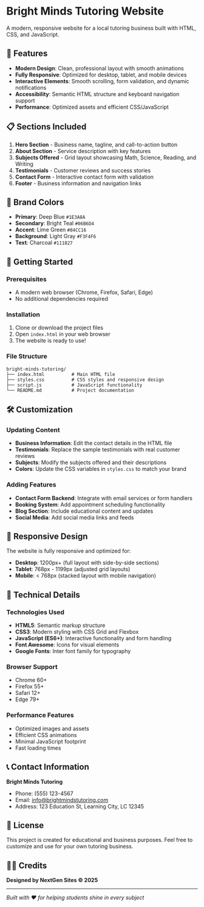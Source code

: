 # Bright Minds Tutoring Website

A modern, responsive website for a local tutoring business built with HTML, CSS, and JavaScript.

## 🌟 Features

- **Modern Design**: Clean, professional layout with smooth animations
- **Fully Responsive**: Optimized for desktop, tablet, and mobile devices
- **Interactive Elements**: Smooth scrolling, form validation, and dynamic notifications
- **Accessibility**: Semantic HTML structure and keyboard navigation support
- **Performance**: Optimized assets and efficient CSS/JavaScript

## 📋 Sections Included

1. **Hero Section** - Business name, tagline, and call-to-action button
2. **About Section** - Service description with key features
3. **Subjects Offered** - Grid layout showcasing Math, Science, Reading, and Writing
4. **Testimonials** - Customer reviews and success stories
5. **Contact Form** - Interactive contact form with validation
6. **Footer** - Business information and navigation links

## 🎨 Brand Colors

- **Primary**: Deep Blue `#1E3A8A`
- **Secondary**: Bright Teal `#06B6D4`
- **Accent**: Lime Green `#84CC16`
- **Background**: Light Gray `#F3F4F6`
- **Text**: Charcoal `#111827`

## 🚀 Getting Started

### Prerequisites

- A modern web browser (Chrome, Firefox, Safari, Edge)
- No additional dependencies required

### Installation

1. Clone or download the project files
2. Open `index.html` in your web browser
3. The website is ready to use!

### File Structure

```
bright-minds-tutoring/
├── index.html          # Main HTML file
├── styles.css          # CSS styles and responsive design
├── script.js           # JavaScript functionality
└── README.md           # Project documentation
```

## 🛠️ Customization

### Updating Content

- **Business Information**: Edit the contact details in the HTML file
- **Testimonials**: Replace the sample testimonials with real customer reviews
- **Subjects**: Modify the subjects offered and their descriptions
- **Colors**: Update the CSS variables in `styles.css` to match your brand

### Adding Features

- **Contact Form Backend**: Integrate with email services or form handlers
- **Booking System**: Add appointment scheduling functionality
- **Blog Section**: Include educational content and updates
- **Social Media**: Add social media links and feeds

## 📱 Responsive Design

The website is fully responsive and optimized for:

- **Desktop**: 1200px+ (full layout with side-by-side sections)
- **Tablet**: 768px - 1199px (adjusted grid layouts)
- **Mobile**: < 768px (stacked layout with mobile navigation)

## 🔧 Technical Details

### Technologies Used

- **HTML5**: Semantic markup structure
- **CSS3**: Modern styling with CSS Grid and Flexbox
- **JavaScript (ES6+)**: Interactive functionality and form handling
- **Font Awesome**: Icons for visual elements
- **Google Fonts**: Inter font family for typography

### Browser Support

- Chrome 60+
- Firefox 55+
- Safari 12+
- Edge 79+

### Performance Features

- Optimized images and assets
- Efficient CSS animations
- Minimal JavaScript footprint
- Fast loading times

## 📞 Contact Information

**Bright Minds Tutoring**
- Phone: (555) 123-4567
- Email: info@brightmindstutoring.com
- Address: 123 Education St, Learning City, LC 12345

## 📄 License

This project is created for educational and business purposes. Feel free to customize and use for your own tutoring business.

## 👨‍💻 Credits

**Designed by NextGen Sites © 2025**

---

*Built with ❤️ for helping students shine in every subject*
